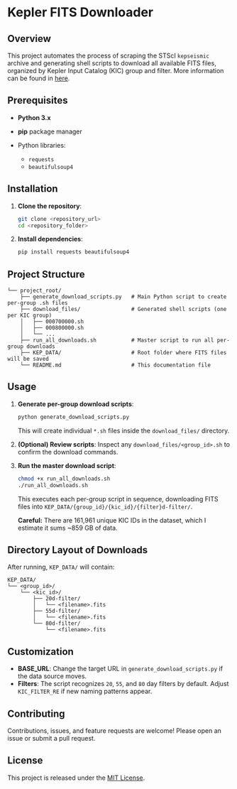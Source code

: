 # Kepler FITS Downloader

## Overview

This project automates the process of scraping the STScI `kepseismic` archive and generating shell scripts to download all available FITS files, organized by Kepler Input Catalog (KIC) group and filter. More information can be found in [here](https://archive.stsci.edu/prepds/kepseismic/#dataaccess).

## Prerequisites

* **Python 3.x**
* **pip** package manager
* Python libraries:

  * `requests`
  * `beautifulsoup4`

## Installation

1. **Clone the repository**:

   ```bash
   git clone <repository_url>
   cd <repository_folder>
   ```

2. **Install dependencies**:

   ```bash
   pip install requests beautifulsoup4
   ```

## Project Structure

```
└── project_root/
    ├── generate_download_scripts.py   # Main Python script to create per-group .sh files
    ├── download_files/                # Generated shell scripts (one per KIC group)
    │   ├── 000700000.sh
    │   ├── 000800000.sh
    │   └── ...
    ├── run_all_downloads.sh           # Master script to run all per-group downloads
    ├── KEP_DATA/                      # Root folder where FITS files will be saved
    └── README.md                      # This documentation file
```

## Usage

1. **Generate per-group download scripts**:

   ```bash
   python generate_download_scripts.py
   ```

   This will create individual `*.sh` files inside the `download_files/` directory.

2. **(Optional) Review scripts**:
   Inspect any `download_files/<group_id>.sh` to confirm the download commands.

3. **Run the master download script**:

   ```bash
   chmod +x run_all_downloads.sh
   ./run_all_downloads.sh
   ```

   This executes each per-group script in sequence, downloading FITS files into `KEP_DATA/{group_id}/{kic_id}/{filter}d-filter/`.

   **Careful:** There are 161,961 unique KIC IDs in the dataset, which I estimate it sums ~859 GB of data.

## Directory Layout of Downloads

After running, `KEP_DATA/` will contain:

```
KEP_DATA/
└── <group_id>/
    └── <kic_id>/
        ├── 20d-filter/
        │   └── <filename>.fits
        ├── 55d-filter/
        │   └── <filename>.fits
        └── 80d-filter/
            └── <filename>.fits
```

## Customization

* **BASE\_URL**: Change the target URL in `generate_download_scripts.py` if the data source moves.
* **Filters**: The script recognizes `20`, `55`, and `80` day filters by default. Adjust `KIC_FILTER_RE` if new naming patterns appear.

## Contributing

Contributions, issues, and feature requests are welcome! Please open an issue or submit a pull request.

## License

This project is released under the [MIT License](LICENSE).
